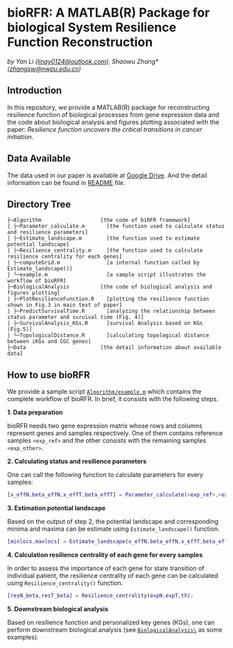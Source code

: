 # bioRFR: A MATLAB(R) Package for biological System Resilience Function Reconstruction
*by Yan Li (linay0124@outlook.com), Shaowu Zhang\* (zhangsw@nwpu.edu.cn)*

## Introduction
In this repository, we provide a MATLAB(R) package for reconstructing resilience function of biological processes from gene expression data and the code about biological analysis and figures plotting associated with the paper: *Resilience function uncovers the critical transitions in cancer initiation*.

## Data Available
The data used in our paper is available at [Google Drive](https://drive.google.com/drive/folders/11VDCpGKDCT644WsrMZLJwQU2ChOEqzEc?usp=sharing). And the detail information can be found in [README](https://github.com/NWPU-903PR/bioRFR/blob/master/Data/README.md) file.

## Directory Tree
```
├─Algorithm                   [the code of biRFR framework]
| ├─Parameter_calculate.m       [the function used to calculate status and resilience parameters]
| ├─Estimate_landscape.m        [the function used to estimate potential landscape]
| ├─Resilience_centrality.m     [the function used to calculate resilience centrality for each genes]
| ├─computeGrid.m               [a internal function called by Estimate_landscape()]
| └─example.m                   [a sample script illustrates the workflow of bioRFR]
├─BiologicalAnalysis          [the code of biological analysis and figures plotting]
| ├─PlotResilienceFunction.R    [plotting the resilience function shown in Fig.3 in main text of paper]
| ├─PredictSurvivalTime.R       [analyzing the relationship between status parameter and survival time (Fig. 4)]
| ├─SurvivalAnalysis_KGs.R      [survival Analysis based on KGs (Fig.5)]
| └─TopologicalDistance.R       [calculating topological distance between iKGs and CGC genes]
├─Data                        [the detail information about available data]
```

## How to use bioRFR
We provide a sample script [`Algorithm/example.m`](https://github.com/NWPU-903PR/bioRFR/blob/master/Algorithm/example.m) which contains the complete workflow of bioRFR. In brief, it consists with the following steps.

**1. Data preparation**

bioRFR needs two gene expression matrix whose rows and columns represent genes and samples respectively. One of them contains reference samples `<exp_ref>` and the other consists with the remaining samples `<exp_other>`.

**2. Calculating status and resilience parameters**

One can call the following function to calculate parameters for every samples:
```matlab
[x_effN,beta_effN,x_effT,beta_effT] = Parameter_calculate(<exp_ref>,<exp_other>,th);
```

**3. Estimation potential landscape**

Based on the output of step 2, the potential landscape and corresponding minima and maxima can be estimate using `Estimate_landscape()` function.
```matlab
[minlocs,maxlocs] = Estimate_landscape(x_effN,beta_effN,x_effT,beta_effT,peakth);
```

**4. Calculation resilience centrality of each gene for every samples**

In order to assess the importance of each gene for state transition of individual patient, the resilience centrality of each gene can be calculated using `Resilience_centrality()` function.
```matlab
[resN_beta,resT_beta] = Resilience_centrality(expN,expT,th);
```

**5. Downstream biological analysis**

Based on resilience function and personalized key genes (KGs), one can perform downstream biological analysis (see [`BiologicalAnalysis\`](https://github.com/NWPU-903PR/bioRFR/tree/master/BiologicalAnalysis) as some examples).

